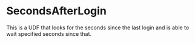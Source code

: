 # SecondsAfterLogin
This is a UDF that looks for the seconds since the last login and is able to wait specified seconds since that.

